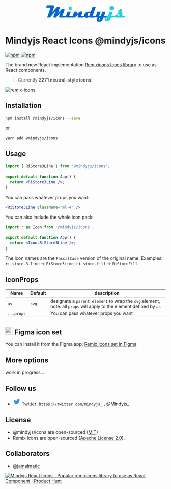 <div style="text-align: center;"> <img src="https://raw.githubusercontent.com/oxich/mindyjs/main/assets/mindyjs-logo-250x52.png" alt="Mindyjs logo">
</div>

# Mindyjs React Icons @mindyjs/icons
[![npm](https://img.shields.io/npm/v/@mindyjs/icons?color=blue&logo=mindyjs&style=flat-square)](https://www.npmjs.com/package/@mindyjs/icons) [![npm](https://img.shields.io/npm/dt/@mindyjs/icons?style=flat-square)](https://www.npmjs.com/package/@mindyjs/icons)

The brand new React implementation [Remixicons Icons library](https://remixicon.com/) to use as React components.

> Currently **2271 neutral-style icons!**

![remix-icons](https://camo.githubusercontent.com/fcc655218b07770c13935a69a42bd598f5fc275c019e4f6048d65ca2254b699c/687474703a2f2f63646e2e72656d697869636f6e2e636f6d2f707265766965772e737667)

## Installation

```bash
npm install @mindyjs/icons --save
```

or

```bash
yarn add @mindyjs/icons
```

## Usage

```jsx
import { RiStore3Line } from '@mindyjs/icons';

export default function App() {
  return <RiStore3Line />;
}
```

You can pass whatever props you want:

```jsx
<RiStore3Line className="ml-4" />
```

You can also include the whole icon pack:

```jsx
import * as Icon from '@mindyjs/icons';

export default function App() {
  return <Icon.RiStore3Line />;
}
```

The icon names are the `PascalCase` version of the original name. Examples: `ri-store-3-line` → `RiStore3Line`, `ri-store-fill` → `RiStoreFill`.


## IconProps

| Name  | Default | description |
| --- | --- | --- |
| `as` | `svg` | designate a `parent element` to wrap the `svg` element, note: all `props` will apply to the element defined by `as`                               |
| `...props`  |  |  You can pass whatever props you want |




## <img src="https://upload.wikimedia.org/wikipedia/commons/3/33/Figma-logo.svg" width="24" height="24"> Figma icon set 
You can install it from the Figma app: [Remix Icons set in Figma](https://www.figma.com/community/file/1002848975625306383)

## More options

work in progress ...

## Follow us

* <svg xmlns="http://www.w3.org/2000/svg" viewBox="0 0 24 24" width="24" height="24"><path fill="none" d="M0 0h24v24H0z"/><path d="M22.162 5.656a8.384 8.384 0 0 1-2.402.658A4.196 4.196 0 0 0 21.6 4c-.82.488-1.719.83-2.656 1.015a4.182 4.182 0 0 0-7.126 3.814 11.874 11.874 0 0 1-8.62-4.37 4.168 4.168 0 0 0-.566 2.103c0 1.45.738 2.731 1.86 3.481a4.168 4.168 0 0 1-1.894-.523v.052a4.185 4.185 0 0 0 3.355 4.101 4.21 4.21 0 0 1-1.89.072A4.185 4.185 0 0 0 7.97 16.65a8.394 8.394 0 0 1-6.191 1.732 11.83 11.83 0 0 0 6.41 1.88c7.693 0 11.9-6.373 11.9-11.9 0-.18-.005-.362-.013-.54a8.496 8.496 0 0 0 2.087-2.165z" fill="rgba(50,152,219,1)"/></svg> [Twitter](https://twitter.com/mindyjs_): [```https://twitter.com/mindyjs_```](https://twitter.com/mindyjs_) , @Mindyjs_

## License

- @mindyjs/icons are open-sourced ([MIT](https://github.com/oxich/mindyjs/blob/main/packages/icons/LICENSE.md))
- Remix Icons are open-sourced ([Apache License 2.0](https://github.com/Remix-Design/RemixIcon/blob/master/License)).

## Collaborators

- [@jamalmatic](https://github.com/jamalmatic)

<a href="https://www.producthunt.com/posts/mindyjs-react-icons?utm_source=badge-featured&utm_medium=badge&utm_souce=badge-mindyjs&#0045;react&#0045;icons" target="_blank"><img src="https://api.producthunt.com/widgets/embed-image/v1/featured.svg?post_id=363105&theme=light" alt="Mindyjs&#0032;React&#0032;Icons - Popular&#0032;remixicons&#0032;library&#0032;to&#0032;use&#0032;as&#0032;React&#0032;Component | Product Hunt" style="width: 250px; height: 54px;" width="250" height="54" /></a>